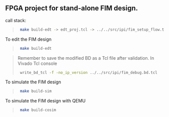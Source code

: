 ## FPGA project for stand-alone FIM design.

call stack:
>   ```bash
>    make build-edt -> edt_proj.tcl -> ../../src/ipi/fim_setup_flow.tcl -> ../../src/ipi/fim_debug.bd.tcl
>   ```

To edit the FIM design
>
>   ```bash
>    make build-edt
>   ```

>Remember to save the modified BD as a Tcl file after validation. In Vivado Tcl console
>
>   ```bash
>    write_bd_tcl -f -no_ip_version ../../src/ipi/fim_debug.bd.tcl
>   ```

To simulate the FIM design
>
>   ```bash
>    make build-sim
>   ```

To simulate the FIM design with QEMU
>
>   ```bash
>    make build-cosim
>   ```


